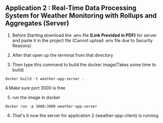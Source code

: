 ## Application 2 : Real-Time Data Processing System for Weather Monitoring with Rollups and Aggregates (Server)

1. Before Starting download the .env file **(Link Provided in PDF)** for server and paste it in the project file (Cannot upload .env file due to Security Reasons)
   
2. After that open up the terminal from that directory

3. Then type this command to build the docker image(Takes some time to build)

```
docker build -t weather-app-server .
```

4.Make sure port 3000 is free 

5. run the image in docker

```
docker run -p 3000:3000 weather-app-server
```

6. That's it now the server for application 2 (weather-app-client) is running 
